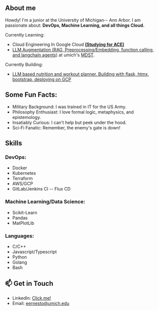 ## About me
Howdy! I'm a junior at the University of Michigan-- Ann Arbor. I am passionate about: **DevOps, Machine Learning, and all things Cloud.**

Currently Learning:
  - Cloud Engineering In Google Cloud **[(Studying for ACE)](https://cloud.google.com/learn/certification/cloud-engineer)**
  - [LLM Augmentation (RAG, Preprocessing/Embedding, function calling, and langchain agents)](https://github.com/Ernesto905/W24-llm-augmentation) at umich's [MDST](https://mdst.club/).

Currently Building: 
  - [LLM based nutrition and workout planner. Building with flask, htmx, bootstrap, deploying on GCP](https://github.com/Ernesto905/Ideal)


## Some Fun Facts:
- Military Background: I was trained in IT for the US Army.
- Philosophy Enthusiast: I love formal logic, metaphysics, and epistemology.
- Insatiably Curious: I can't help but peek under the hood.
- Sci-Fi Fanatic: Remember, the enemy's gate is down!

## Skills

### DevOps:

- Docker
- Kubernetes
- Terraform
- AWS/GCP
- GitLab/Jenkins CI -- Flux CD

### Machine Learning/Data Science:

- Scikit-Learn
- Pandas
- MatPlotLib

### Languages:
- C/C++
- Javascript/Typescript
- Python
- Golang
- Bash

## 📫 Get in Touch

- LinkedIn: [Click me!](https://www.linkedin.com/in/ernesto-enriquez/)
- Email: [eernesto@umich.edu](mailto:eernesto@umich.edu)
